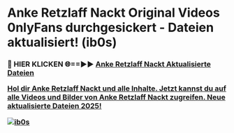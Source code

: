 # Anke Retzlaff Nackt Original Videos 0nlyFans durchgesickert - Dateien aktualisiert! (ib0s)

<h3>🔴 HIER KLICKEN 🌐==►► <a href="https://tinyurl.com/h6vf6nb8" rel="nofollow">Anke Retzlaff Nackt Aktualisierte Dateien

Hol dir Anke Retzlaff Nackt und alle Inhalte. Jetzt kannst du auf alle Videos und Bilder von Anke Retzlaff Nackt zugreifen. Neue aktualisierte Dateien 2025!

[![ib0s](https://i.imgur.com/sD4kR3V.gif)](https://tinyurl.com/h6vf6nb8)
